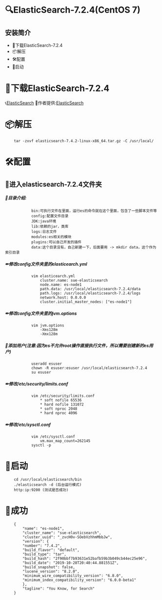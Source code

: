 # 🔍ElasticSearch-7.2.4(CentOS 7)
## 安装简介
   - 🚬下载ElasticSearch-7.2.4
   - 📦解压
   - 🛠配置
   - 🍻启动
# 🚬下载ElasticSearch-7.2.4
  📞[ElasticSearch](https://www.baidu.com/link?url=BO9hMQut-GAg1T7zmYqErWcejyIBEyuaR4CNv7h0fWpheNnTHPPz0Q__u5aOFzeI&wd=&eqid=831f522800019878000000065f322b27)
  🤝作者提供:[ElasticSearch](https://shushun.oss-cn-shenzhen.aliyuncs.com/software/elasticsearch-7.4.2-linux-x86_64.tar.gz)  
# 📦解压
        tar -zxvf elasticsearch-7.4.2-linux-x86_64.tar.gz -C /usr/local/
# 🛠配置
   ## 🚩进入elasticsearch-7.2.4文件夹
   ##### 📗目录介绍:
                bin:可执行文件在里面，运行es的命令就在这个里面，包含了一些脚本文件等
                config:配置文件目录
                JDK:java环境
                lib:依赖的jar，类库
                logs:日志文件
                modules:es相关的模块
                plugins:可以自己开发的插件
                data:这个目录没有，自己新建一下，后面要用 -> mkdir data，这个作为索引目录
   ##### ✏修改config文件夹里的elasticearch.yml
                vim elasticearch.yml
                    cluster.name: sue-elasticsearch
                    node.name: es-node1
                    path.data: /usr/local/elasticsearch-7.2.4/data
                    path.logs: /usr/local/elasticsearch-7.2.4/logs
                    network.host: 0.0.0.0
                    cluster.initial_master_nodes: ["es-node1"]
   ##### ✏修改config文件夹里的jvm.options
                vim jvm.options
                    -Xms128m
                    -Xmx128m
   ##### 👨添加用户(注意:因为es不允许root操作直接执行文件，所以需要创建新的es用户)
                useradd esuser
                chown -R esuser:esuser /usr/local/elasticsearch-7.2.4
                su esuser
   ##### ✏修改/etc/security/limits.conf
                vim /etc/security/limits.conf
                    * soft nofile 65536
                    * hard nofile 131072
                    * soft nproc 2048
                    * hard nproc 4096 
   ##### ✏修改/etc/sysctl.conf
                vim /etc/sysctl.conf
                    vm.max_map_count=262145
                sysctl -p
        
# 🍻启动
        cd /usr/local/elasticsearch/bin
        ./elasticsearch -d (后台运行模式)  
        http:ip:9200 (测试是否成功)
# 🌈成功
        {
            "name": "es-node1",
            "cluster_name": "sue-elasticsearch",
            "cluster_uuid": "_zvcH0v-SOebVzhhmMbbJw",
            "version": {
            "number": "7.4.2",
            "build_flavor": "default",
            "build_type": "tar",
            "build_hash": "2f90bbf7b93631e52bafb59b3b049cb44ec25e96",
            "build_date": "2019-10-28T20:40:44.881551Z",
            "build_snapshot": false,
            "lucene_version": "8.2.0",
            "minimum_wire_compatibility_version": "6.8.0",
            "minimum_index_compatibility_version": "6.0.0-beta1"
            },
            "tagline": "You Know, for Search"
        }          
